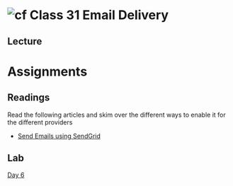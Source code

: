 # ![cf](http://i.imgur.com/7v5ASc8.png) Class 31 Email Delivery

## Lecture


# Assignments 

## Readings
Read the following articles and skim over the different ways to enable it for the different providers
- [Send Emails using SendGrid](https://docs.microsoft.com/en-us/azure/sendgrid-dotnet-how-to-send-email)

## Lab
[Day 6](https://github.com/codefellows-seattle-dotnet-401d3/Week6-ECommerce-Store)

